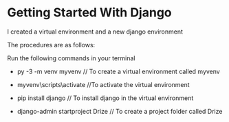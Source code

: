 # Getting Started With Django

I created a virtual environment and a new django environment

The procedures are as follows:

Run the following commands in your terminal

- py -3 -m venv myvenv // To create a virtual environment called myvenv

- myvenv\scripts\activate //To activate the virtual environment

- pip install django // To install django in the virtual environment

- django-admin startproject Drize // To create a project folder called Drize
